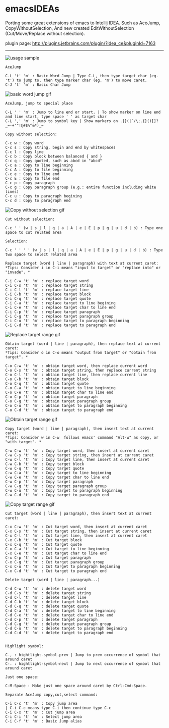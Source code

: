 emacsIDEAs
==========

Porting some great extensions of emacs to Intellij IDEA. 
Such as AceJump, CopyWithoutSelection, 
And new created EditWithoutSelection (Cut/Move/Replace without selection). 

plugin page: http://plugins.jetbrains.com/plugin/?idea_ce&pluginId=7163


---

![usage sample](https://plugins.jetbrains.com/files/7163/screenshot_16138.png)



```
AceJump

C-L 't' 'm' : Basic Word Jump | Type C-L, then type target char (eg. 't') to jump to, then type marker char (eg. 'm') to move caret.
C-J 't' 'm' : Basic Char Jump
```
![basic word jump gif](https://github.com/whunmr/emacsIDEAs/blob/master/tutorials/1_basic_word_jump.gif?raw=true)


```
AceJump, jump to special place

C-L ' ' 'm' : Jump to line end or start. | To show marker on line end and line start, type space ' ' as target char
C-L ',' 'm' : Jump to symbol key | Show markers on .{}(|`/\;.{}()[]?_=-+'"!@#$%^&*)_=
```

```
Copy without selection:

C-c w : Copy word
C-c s : Copy string, begin and end by whitespaces
C-c l : Copy line
C-c b : Copy block between balanced { and }
C-c q : Copy quoted, such as abcd in "abcd"
C-c a : Copy to line beginning
C-c A : Copy to file beginning
C-c e : Copy to line end
C-c E : Copy to file end
C-c p : Copy paragraph
C-c g : Copy paragraph group (e.g.: entire function including white lines)
C-c u : Copy to paragraph begining
C-c d : Copy to paragraph end
```
![Copy without selection gif](https://github.com/whunmr/emacsIDEAs/blob/master/tutorials/2_copy_without_selection.gif?raw=true)


```
Cut without selection:

C-c ' ' (w | s | l | q | a | A | e | E | p | g | u | d | b) : Type one space to cut related area
```



```
Selection:

C-c ' ' ' ' (w | s | l | q | a | A | e | E | p | g | u | d | b) : Type two space to select related area
```



```
Replace target (word | line | paragraph) with text at current caret:
*Tips: Consider i in C-i means "input to target" or "replace into" or "invade". *

C-i C-w 't' 'm' : replace target word
C-i C-s 't' 'm' : replace target string
C-i C-l 't' 'm' : replace target line
C-i C-b 't' 'm' : replace target block
C-i C-q 't' 'm' : replace target quote
C-i C-a 't' 'm' : replace target to line begining
C-i C-e 't' 'm' : replace target char to line end
C-i C-p 't' 'm' : replace target paragraph
C-i C-g 't' 'm' : replace target paragraph group
C-i C-u 't' 'm' : replace target to paragraph beginning
C-i C-d 't' 'm' : replace target to paragraph end
```
![Replace target range gif](https://github.com/whunmr/emacsIDEAs/blob/master/tutorials/3_replace_target_range.gif?raw=true)


```
Obtain target (word | line | paragraph), then replace text at current caret:
*Tips: Consider o in C-o means "output from target" or "obtain from target". *

C-o C-w 't' 'm' : obtain target word, then replace current word
C-o C-s 't' 'm' : obtain target string, then replace current string
C-o C-l 't' 'm' : obtain target line, then replace current line
C-o C-b 't' 'm' : obtain target block
C-o C-q 't' 'm' : obtain target quote
C-o C-a 't' 'm' : obtain target to line beginning
C-o C-e 't' 'm' : obtain target char to line end
C-o C-p 't' 'm' : obtain target paragraph
C-o C-g 't' 'm' : obtain target paragraph group
C-o C-u 't' 'm' : obtain target to paragraph beginning
C-o C-d 't' 'm' : obtain target to paragraph end
```
![Obtain target range gif](https://github.com/whunmr/emacsIDEAs/blob/master/tutorials/4_obtain_target_range.gif?raw=true)


```
Copy target (word | line | paragraph), then insert text at current caret:
*Tips: Consider w in C-w  follows emacs' command "Alt-w" as copy, or "with target". *

C-w C-w 't' 'm' : Copy target word, then insert at current caret
C-w C-s 't' 'm' : Copy target string, then insert at current caret
C-w C-l 't' 'm' : Copy target line, then insert at current caret
C-w C-b 't' 'm' : Copy target block
C-w C-q 't' 'm' : Copy target quote
C-w C-a 't' 'm' : Copy target to line beginning
C-w C-e 't' 'm' : Copy target char to line end
C-w C-p 't' 'm' : Copy target paragraph
C-w C-g 't' 'm' : Copy target paragraph group
C-w C-u 't' 'm' : Copy target to paragraph beginning
C-w C-d 't' 'm' : Copy target to paragraph end
```
![Copy target range gif](https://github.com/whunmr/emacsIDEAs/blob/master/tutorials/5_copy_target_range.gif?raw=true)


```
Cut target (word | line | paragraph), then insert text at current caret:

C-x C-w 't' 'm' : Cut target word, then insert at current caret
C-x C-s 't' 'm' : Cut target string, then insert at current caret
C-x C-l 't' 'm' : Cut target line, then insert at current caret
C-x C-b 't' 'm' : Cut target block
C-x C-q 't' 'm' : Cut target quote
C-x C-a 't' 'm' : Cut target to line beginning
C-x C-e 't' 'm' : Cut target char to line end
C-x C-p 't' 'm' : Cut target paragraph
C-x C-g 't' 'm' : Cut target paragraph group
C-x C-u 't' 'm' : Cut target to paragraph beginning
C-x C-d 't' 'm' : Cut target to paragraph end

Delete target (word | line | paragraph...)

C-d C-w 't' 'm' : delete target word
C-d C-s 't' 'm' : delete target string
C-d C-l 't' 'm' : delete target line
C-d C-b 't' 'm' : delete target block
C-d C-q 't' 'm' : delete target quote
C-d C-a 't' 'm' : delete target to line beginning
C-d C-e 't' 'm' : delete target char to line end
C-d C-p 't' 'm' : delete target paragraph
C-d C-g 't' 'm' : delete target paragraph group
C-d C-u 't' 'm' : delete target to paragraph beginning
C-d C-d 't' 'm' : delete target to paragraph end


Highlight symbol:

C-, : hightlight-symbol-prev | Jump to prev occurrence of symbol that around caret
C-. : hightlight-symbol-next | Jump to next occurrence of symbol that around caret

Just one space:

C-M-Space : Make just one space around caret by Ctrl-Cmd-Space.

Separate AceJump copy,cut,select command:

C-i C-c 't' 'm' : Copy jump area
| C-i C-c means type C-i then continue type C-c
C-i C-x 't' 'm' : Cut jump area
C-i C-i 't' 'm' : Select jump area
C-i C-f 't' 'm' : Basic Jump alias
```




